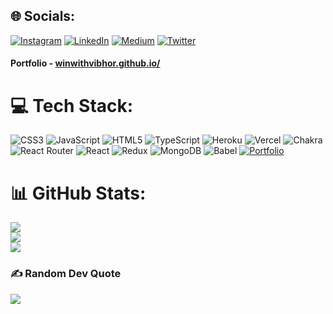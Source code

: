 
## 🌐 Socials:
[![Instagram](https://img.shields.io/badge/Instagram-%23E4405F.svg?logo=Instagram&logoColor=white)](https://instagram.com/winwithvibhor) [![LinkedIn](https://img.shields.io/badge/LinkedIn-%230077B5.svg?logo=linkedin&logoColor=white)](https://linkedin.com/in/https://www.linkedin.com/in/vibhor-sharma-a9649b246/) [![Medium](https://img.shields.io/badge/Medium-12100E?logo=medium&logoColor=white)](https://medium.com/@winwithvibhor) [![Twitter](https://img.shields.io/badge/Twitter-%231DA1F2.svg?logo=Twitter&logoColor=white)](https://twitter.com/winwithvibhor)
 
 #### Portfolio - [winwithvibhor.github.io/](winwithvibhor.github.io/)

# 💻 Tech Stack:
![CSS3](https://img.shields.io/badge/css3-%231572B6.svg?style=for-the-badge&logo=css3&logoColor=white) ![JavaScript](https://img.shields.io/badge/javascript-%23323330.svg?style=for-the-badge&logo=javascript&logoColor=%23F7DF1E) ![HTML5](https://img.shields.io/badge/html5-%23E34F26.svg?style=for-the-badge&logo=html5&logoColor=white) ![TypeScript](https://img.shields.io/badge/typescript-%23007ACC.svg?style=for-the-badge&logo=typescript&logoColor=white) ![Heroku](https://img.shields.io/badge/heroku-%23430098.svg?style=for-the-badge&logo=heroku&logoColor=white) ![Vercel](https://img.shields.io/badge/vercel-%23000000.svg?style=for-the-badge&logo=vercel&logoColor=white) ![Chakra](https://img.shields.io/badge/chakra-%234ED1C5.svg?style=for-the-badge&logo=chakraui&logoColor=white) ![React Router](https://img.shields.io/badge/React_Router-CA4245?style=for-the-badge&logo=react-router&logoColor=white) ![React](https://img.shields.io/badge/react-%2320232a.svg?style=for-the-badge&logo=react&logoColor=%2361DAFB) ![Redux](https://img.shields.io/badge/redux-%23593d88.svg?style=for-the-badge&logo=redux&logoColor=white) ![MongoDB](https://img.shields.io/badge/MongoDB-%234ea94b.svg?style=for-the-badge&logo=mongodb&logoColor=white) ![Babel](https://img.shields.io/badge/Babel-F9DC3e?style=for-the-badge&logo=babel&logoColor=black) [![Portfolio](https://img.shields.io/badge/Portfolio-%23000000.svg?style=for-the-badge&logo=firefox&logoColor=#FF7139)](https://winwithvibhor.github.io)
# 📊 GitHub Stats:
![](https://github-readme-stats.vercel.app/api?username=winwithvibhor&theme=swift&hide_border=false&include_all_commits=false&count_private=true)<br/>
![](https://github-readme-streak-stats.herokuapp.com/?user=winwithvibhor&theme=swift&hide_border=false)<br/>
![](https://github-readme-stats.vercel.app/api/top-langs/?username=winwithvibhor&theme=swift&hide_border=false&include_all_commits=false&count_private=true&layout=compact)

### ✍️ Random Dev Quote
![](https://quotes-github-readme.vercel.app/api?type=horizontal&theme=radical)


<!-- Proudly created with GPRM ( https://gprm.itsvg.in ) -->
